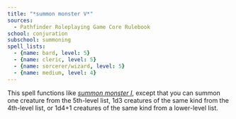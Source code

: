```yaml
---
title: "*summon monster V*"
sources:
  - Pathfinder Roleplaying Game Core Rulebook
school: conjuration
subschool: summoning
spell_lists:
  - {name: bard, level: 5}
  - {name: cleric, level: 5}
  - {name: sorcerer/wizard, level: 5}
  - {name: medium, level: 4}
---
```


This spell functions like [*summon monster I*](/spells/summon-monster-i/), except that you can summon one creature from the 5th-level list, 1d3 creatures of the same kind from the 4th-level list, or 1d4+1 creatures of the same kind from a lower-level list.

